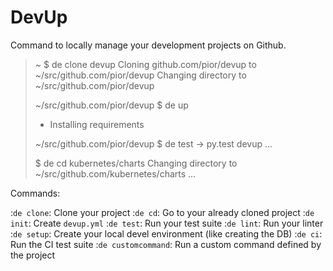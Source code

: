 # DevUp

Command to locally manage your development projects on Github.

> ~ $ de clone devup
> Cloning github.com/pior/devup to ~/src/github.com/pior/devup
> Changing directory to ~/src/github.com/pior/devup
>
> ~/src/github.com/pior/devup $ de up
> * Installing requirements
>
> ~/src/github.com/pior/devup $ de test
> -> py.test devup
> ...
>
> $ de cd kubernetes/charts
> Changing directory to ~/src/github.com/kubernetes/charts
> ...

Commands:

:`de clone`: Clone your project
:`de cd`: Go to your already cloned project
:`de init`: Create `devup.yml`
:`de test`: Run your test suite
:`de lint`: Run your linter
:`de setup`: Create your local devel environment (like creating the DB)
:`de ci`: Run the CI test suite
:`de customcommand`: Run a custom command defined by the project
